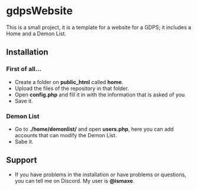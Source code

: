 # gdpsWebsite
This is a small project, it is a template for a website for a GDPS; it includes a Home and a Demon List.
## Installation
### First of all...
- Create a folder on **public_html** called **home**.
- Upload the files of the repository in that folder.
- Open **config.php** and fill it in with the information that is asked of you.
- Save it.
### Demon List
- Go to **./home/demonlist/** and open **users.php**, here you can add accounts that can modify the Demon List.
- Sabe it.

## Support
- If you have problems in the installation or have problems or questions, you can tell me on Discord. My user is **@ismaxe**.
